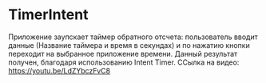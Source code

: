 # TimerIntent
Приложение заупскает таймер обратного отсчета: пользователь вводит данные (Название таймера и время в секундах)
и по нажатию кнопки переходит на выбранное приложение времени. Данный результат получен, 
благодаря использованию Intent Timer.
ССылка на видео: https://youtu.be/LdZYbczFvC8
